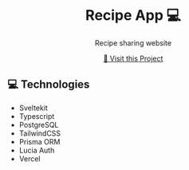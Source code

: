 <h1 align="center" style="font-weight: bold;">Recipe App 💻</h1>

<p align="center">
</p>
<p align="center">Recipe sharing website</p>
<p align="center">
<a href="https://recipes.brendan.monster/oding">📱 Visit this Project</a>
</p>
<h2 id="technologies">💻 Technologies</h2>
<ul>
  <li>
    Sveltekit
  </li>
  <li>
    Typescript
  </li>
  <li>
    PostgreSQL  
  </li>
  <li>
    TailwindCSS
  </li>
  <li>
    Prisma ORM  
  </li>
  <li>
    Lucia Auth  
  </li>
  <li>
    Vercel  
  </li>
</ul>
